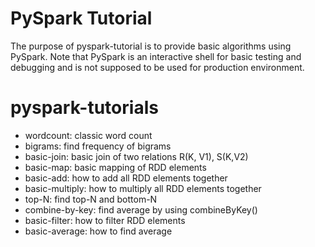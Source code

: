 PySpark Tutorial
================
The purpose of pyspark-tutorial is to provide basic algorithms using PySpark.
Note that PySpark is an interactive shell for basic testing and debugging and 
is not supposed to be used for production environment.

pyspark-tutorials
=================
* wordcount: classic word count
* bigrams: find frequency of bigrams
* basic-join: basic join of two relations R(K, V1), S(K,V2)
* basic-map: basic mapping of RDD elements
* basic-add: how to add all RDD elements together
* basic-multiply: how to multiply all RDD elements together
* top-N: find top-N and bottom-N
* combine-by-key: find average by using combineByKey()
* basic-filter: how to filter RDD elements
* basic-average: how to find average
